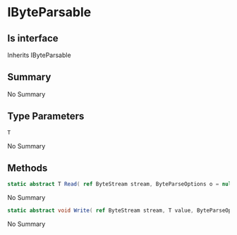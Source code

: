 # IByteParsable<T>

## Is interface
Inherits IByteParsable

## Summary

No Summary
## Type Parameters

```c#
T
```
No Summary
## Methods

```c#
static abstract T Read( ref ByteStream stream, ByteParseOptions o = null) 
```
No Summary
```c#
static abstract void Write( ref ByteStream stream, T value, ByteParseOptions o = null) 
```
No Summary
